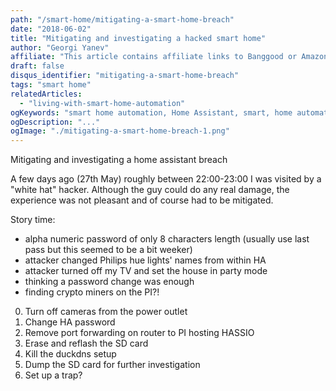 ```yaml
---
path: "/smart-home/mitigating-a-smart-home-breach"
date: "2018-06-02"
title: "Mitigating and investigating a hacked smart home"
author: "Georgi Yanev"
affiliate: "This article contains affiliate links to Banggood or Amazon that would support the blog if used to make a purchase."
draft: false
disqus_identifier: "mitigating-a-smart-home-breach"
tags: "smart home"
relatedArticles:
  - "living-with-smart-home-automation"
ogKeywords: "smart home automation, Home Assistant, smart, home automation, esp8266, mqtt, 433 MHz, Alexa, Amazon Echo, Google Home, Google Assistant, Philips Hue, Ikea Tradfri, Xiaomi Yeelight, Raspberry Pi"
ogDescription: "..."
ogImage: "./mitigating-a-smart-home-breach-1.png"
---
```


Mitigating and investigating a home assistant breach

A few days ago (27th May) roughly between 22:00-23:00 I was visited by a "white hat" hacker. Although the guy could do any real damage, the experience was not pleasant and of course had to be mitigated.

Story time:

* alpha numeric password of only 8 characters length (usually use last pass but this seemed to be a bit weeker)
* attacker changed Philips hue lights' names from within HA
* attacker turned off my TV and set the house in party mode
* thinking a password change was enough
* finding crypto miners on the PI?!

0. Turn off cameras from the power outlet
1. Change HA password
1. Remove port forwarding on router to PI hosting HASSIO
1. Erase and reflash the SD card
1. Kill the duckdns setup
1. Dump the SD card for further investigation
1. Set up a trap?

[0]: Linkslist
[1]: https://home-assistant.io
